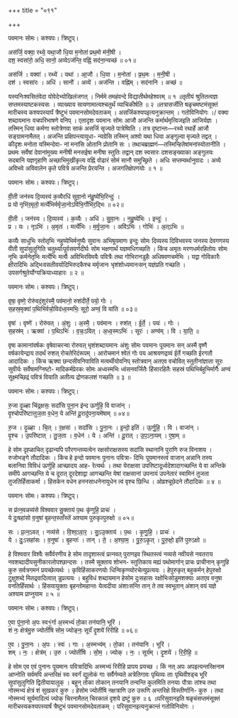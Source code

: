 +++
title = "०९१"

+++


पवमानः सोमः। कश्यपः। त्रिष्टुप्।

अस॑र्जि॒ वक्वा॒ रथ्ये॒ यथा॒जौ धि॒या म॒नोता॑ प्रथ॒मो म॑नी॒षी ।  
दश॒ स्वसा॑रो॒ अधि॒ सानो॒ अव्येऽज॑न्ति॒ वह्निं॒ सद॑ना॒न्यच्छ॑ ॥ ०१॥

अस॑र्जि । वक्वा॑ । रथ्ये॑ । यथा॑ । आ॒जौ । धि॒या । म॒नोता॑ । प्र॒थ॒मः । म॒नी॒षी ।  
दश॑ । स्वसा॑रः । अधि॑ । सानौ॑ । अव्ये॑ । अज॑न्ति । वह्नि॑म् । सद॑नानि । अच्छ॑ ॥

यस्यनिःश्वसितंवेदा योवेदेभ्योखिलंजगत् । निर्ममे तमहंवन्दे विद्यातीर्थमहेश्वरम् ॥ १ ॥तृतीयं श्रुतितत्वज्ञः सप्तमस्याष्टकस्यसः । व्याख्याय सायणामात्यश्चतुर्थं व्याचिकीर्षति ॥ २ ॥तत्रासर्जीति षळृचमष्टमंसूक्तं मारीचस्य कश्यपस्यार्पं त्रैष्टुभं पवमानसोमदेवताकम् । असर्जिकश्यपइत्यनुक्रान्तम् । गतोविनियोगः ।/ वक्वा शब्दायमानः वचपरिभाषणे वनिप् । एतादृशः पवमानः सोमः आजौ अजन्ति कर्मार्थमृत्विजइति आजिर्यज्ञः । तस्मिन् धिया कर्मणा स्तोत्रेणवा साकं असर्जि सृज्यते पात्रेष्विति । तत्र दृष्टान्तः—रथ्ये रथार्हे आजौ सङ्ग्रामनामैतत् । अजन्ति प्रक्षिपन्त्यायुधा- न्यग्रेसि तस्मिन् अश्वो यथा धिया अङ्गुल्या मृज्यते तद्वत् । कीदृशः मनोता यस्मिन्देवा- नां मनांसि ओतानि प्रोतानि सः । तथाचब्राह्मणं—तस्मिन्हितेषांमनांस्योतानीति । प्रथमः सर्वेषां देवानांमुख्यः मनीषी मनसईषा मनीषा स्तुतिः तद्वान् दश स्वसारः दशसङ्ख्याका अङ्गुलयः सदबानि यज्ञगृहाणि अच्छाभिमुखीकृत्य वह्निं वोढारं सोमं सानौ समुच्छ्रिते । अधिः सप्तम्यर्थानुवादः । अव्ये अविभवे अविवालेन कृते पवित्रे अजन्ति प्रेरयन्ति । अजगतिक्षेपणयोः ॥ १ ॥

पवमानः सोमः। कश्यपः। त्रिष्टुप्।

वी॒ती जन॑स्य दि॒व्यस्य॑ क॒व्यैरधि॑ सुवा॒नो न॑हु॒ष्ये॑भि॒रिन्दुः॑ ।  
प्र यो नृभि॑र॒मृतो॒ मर्त्ये॑भिर्मर्मृजा॒नोऽवि॑भि॒र्गोभि॑र॒द्भिः ॥ ०२॥

वी॒ती । जन॑स्य । दि॒व्यस्य॑ । क॒व्यैः । अधि॑ । सु॒वा॒नः । न॒हु॒ष्ये॑भिः । इन्दुः॑ ।  
प्र । यः । नृऽभिः॑ । अ॒मृतः॑ । मर्त्ये॑भिः । म॒र्मृ॒जा॒नः । अवि॑ऽभिः । गोभिः॑ । अ॒त्ऽभिः ॥

कव्यैः साधुभिः स्तोतृभिः नहुष्येभिर्मनुष्यैः सुवानः अभिषूयमाणः इन्दुः सोमः दिव्यस्य दिविभवस्य जनस्य देवगणस्य वीती सुपांसुलुगिति चतुर्थ्याःपूर्वसवर्णदीर्घः सोम भक्षणार्थं यज्ञमधिगच्छति । किंच अमृतः मरणधर्मरहितोयः सोमः नृभिः कर्मनेतृभिः मर्त्येभिः मर्त्यैः अविभिरविमयैः पवित्रैः तथा गोभिरानडुहैः अधिषवणचर्मभिः । यद्वा गोविकारैः क्षीरादिभिः अद्भिःवसतीवर्यादिभिरुदकैश्च मर्मृजानः भृशंशोध्यमानःसन् यज्ञंप्रति गच्छति । उपसर्गश्रुतेर्योग्यक्रियाध्याहारः ॥ २ ॥

पवमानः सोमः। कश्यपः। त्रिष्टुप्।

वृषा॒ वृष्णे॒ रोरु॑वदं॒शुर॑स्मै॒ पव॑मानो॒ रुश॑दीर्ते॒ पयो॒ गोः ।  
स॒हस्र॒मृक्वा॑ प॒थिभि॑र्वचो॒विद॑ध्व॒स्मभिः॒ सूरो॒ अण्वं॒ वि या॑ति ॥ ०३॥

वृषा॑ । वृष्णे॑ । रोरु॑वत् । अं॒शुः । अ॒स्मै॒ । पव॑मानः । रुश॑त् । ई॒र्ते॒ । पयः॑ । गोः ।  
स॒हस्र॑म् । ऋक्वा॑ । प॒थिऽभिः॑ । व॒चः॒ऽवित् । अ॒ध्व॒स्मऽभिः॑ । सूरः॑ । अण्व॑म् । वि । या॒ति॒ ॥

वृषा कामानांवर्षकः वृषेवाचरन्वा रोरुवत् भृशंशब्दायमानः अंशुः सोमः पवमानः पूयमानः सन् अस्मै वृष्णै वर्षकायेन्द्राय तदर्थं रुशत् रोचतेरिदंरूपम् । आरोचमानं श्वेतं गोः पय आश्रयणद्रव्यं ईर्ते गच्छति ईरगतौ आदादिकः । किंच ऋक्वा छन्दसीवनिपाविति मत्वर्थीयोवनिप् स्तोत्रवान् अतएव वचोवित् स्तुतीनांज्ञाता सूरः सुवीर्यः सर्वेषामग्निष्टो- मादिकर्मप्रेरकः सोमः अध्वस्मभिः ध्वंसनवर्जितैः हिंसारहितैः सहस्रं पथिभिर्बहुभिर्मार्गैः अण्वं सूक्ष्मच्छिद्रं पवित्रं वियाति अतीत्य द्रोणकलशं गच्छति ॥ ३ ॥

पवमानः सोमः। कश्यपः। त्रिष्टुप्।

रु॒जा दृ॒ळ्हा चि॑द्र॒क्षसः॒ सदां॑सि पुना॒न इ॑न्द ऊर्णुहि॒ वि वाजा॑न् ।  
वृ॒श्चोपरि॑ष्टात्तुज॒ता व॒धेन॒ ये अन्ति॑ दू॒रादु॑पना॒यमे॑षाम् ॥ ०४॥

रु॒ज । दृ॒ळ्हा । चि॒त् । र॒क्षसः॑ । सदां॑सि । पु॒ना॒नः । इ॒न्दो॒ इति॑ । ऊ॒र्णु॒हि॒ । वि । वाजा॑न् ।  
वृ॒श्च । उ॒परि॑ष्टात् । तु॒ज॒ता । व॒धेन॑ । ये । अन्ति॑ । दू॒रात् । उ॒प॒ऽना॒यम् । ए॒षा॒म् ॥

हे सोम दृह्ळाचित् दृढान्यपि परैरगन्तव्यत्वेन रक्षसोराक्षसस्य सदांसि स्थानानि पुराणि रुज विनाशय । रुजोभङ्गे तौदादिकः । किंच हे इन्दो पवमानः पुनानः पवित्रा- दिभिः पूयमानस्त्वं वाजान् अन्नानि तस्य बलानिवा विविधं ऊर्णुहि आच्छादय आह- रेत्यर्थः । तथा येराक्षसा उपरिष्टादूर्ध्वदेशादागच्छन्ति ये वा अन्तिके समीपे आगच्छन्ति ये च दूरात् दूरदेशाद्वा आगच्छन्ति येषां राक्षसानां उपनायं उपनेतारं स्वामिनं तुजता तुजतिर्हिंसाकर्मा । हिंसकेन वधेन हननसाधनेनायुधेन त्वं वृश्च छिन्धि । ओव्रश्चूछेदने तौदादिकः ॥ ४ ॥

पवमानः सोमः। कश्यपः। त्रिष्टुप्।

स प्र॑त्न॒वन्नव्य॑से विश्ववार सू॒क्ताय॑ प॒थः कृ॑णुहि॒ प्राचः॑ ।  
ये दुः॒षहा॑सो व॒नुषा॑ बृ॒हन्त॒स्ताँस्ते॑ अश्याम पुरुकृत्पुरुक्षो ॥ ०५॥

सः । प्र॒त्न॒ऽवत् । नव्य॑से । वि॒श्व॒ऽवा॒र॒ । सु॒ऽउ॒क्ताय॑ । प॒थः । कृ॒णु॒हि॒ । प्राचः॑ ।  
ये । दुः॒ऽसहा॑सः । व॒नुषा॑ । बृ॒हन्तः॑ । तान् । ते॒ । अ॒श्या॒म॒ । पु॒रु॒ऽकृ॒त् । पु॒रु॒क्षो॒ इति॑ पुरुऽक्षो ॥

हे विश्ववार विश्वैः सर्वैर्वरणीय हे सोम तादृशास्त्वं प्रत्नवत् पुराणइव स्थितस्त्वं नव्यसे नवीयसे नवतराय नवशब्दादीयसुनीकारलोपश्छान्दसः । तस्मै सूक्ताय शोभन- स्तुतिकाय मह्यं पथोमार्गान् प्राचः प्राचीनान् कृणुहि कुरु सर्वत्रगमनं प्रयच्छेत्यर्थः । कृविहिंसाकरणयोः धिन्विकृण्व्योरचेत्युप्रत्ययः । हेपुरुकृत् बहुकर्मन् हेपुरुक्षो टुक्षुशब्दे मितद्र्वादित्वात् डुप्रत्ययः । बहुविधं शब्दायमान हेसोम दुःसहासः रक्षोभिःसोडुमशक्याः अतएव वनुषा वनतिर्हिंसार्थः । हिंसयायुक्ताः बृहन्तोमहान्तः येत्वदीया अंशाःसन्ति तान् ते तव स्वभूतान् अंशान् वयं यज्ञे अश्याम प्राप्नुयाम ॥ ५ ॥

पवमानः सोमः। कश्यपः। त्रिष्टुप्।

ए॒वा पु॑ना॒नो अ॒पः स्व१॒॑र्गा अ॒स्मभ्यं॑ तो॒का तन॑यानि॒ भूरि॑ ।  
शं नः॒ क्षेत्र॑मु॒रु ज्योतीं॑षि सोम॒ ज्योङ्नः॒ सूर्यं॑ दृ॒शये॑ रिरीहि ॥ ०६॥

ए॒व । पु॒ना॒नः । अ॒पः । स्वः॑ । गाः । अ॒स्मभ्य॑म् । तो॒का । तन॑यानि । भूरि॑ ।  
शम् । नः॒ । क्षेत्र॑म् । उ॒रु । ज्योतीं॑षि । सो॒म॒ । ज्योक् । नः॒ । सूर्य॑म् । दृ॒शये॑ । रि॒री॒हि॒ ॥

हे सोम एव एवं पुनानः पूयमानः पवित्रादिभिः अस्मभ्यं रिरीहि प्रापय प्रयच्छ । किं नत् अपः अपइत्यन्तरिक्षनाम आप्नोति सर्वमपि अन्तरिक्षं स्वः स्वर्गं द्युलोकं गाः सर्वैर्गम्यते अत्रेतिगावः पृथिव्यः ताः पृथिवीश्ड्च भूरि सुपांसुलुगिति द्वितीयायालुक् । बहून् तोका तोकान् तनयानि तन्वन्ति कुलमिति तनयाः पौत्राः तांश्च तथा नोस्मभ्यं क्षेत्रं शं सुखकरं कुरु । हेसोम ज्योतींषि नक्षत्राणि उरु उरूणि अन्तरिक्षे विस्तीर्णानि- कुरु । तथा नोस्मभ्यं सूर्यमादित्यं ज्योक् चिरनामैतत् चिरकालं दृशये द्रष्टुं कुरु ॥ ‍६ ॥परिसुवानइति षळृचंसप्तमंसूक्तं मारीचस्यकश्यपस्यार्षं त्रैष्टुभं पवमानसोमदेवताकम् । परिसुवानइत्यनुक्रान्तं गतोविनियोगः ।